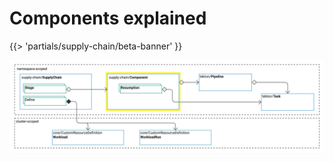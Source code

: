 # Components explained

{{> 'partials/supply-chain/beta-banner' }}

![core-concepts-component.jpg](images%2Fcore-concepts-component.jpg)